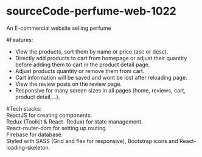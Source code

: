 # sourceCode-perfume-web-1022
An E-commercial website selling perfume <br/>

#Features:
- View the products, sort them by name or price (asc or desc). <br/>
- Directly add products to cart from homepage or adjust their quantity before adding them to cart in the product detail page. <br/>
- Adjust products quantity or remove them from cart. <br/>
- Cart information will be saved and wont be lost after reloading page. <br/>
- View the review posts on the review page. <br/>
- Responsive for many screen sizes in all pages (home, reviews, cart, product detail,...). <br/>

#Tech stacks: <br/>
ReactJS for creating components. <br/>
Redux (Toolkit & React- Redux) for state management. <br/>
React-router-dom for setting up routing. <br/>
Firebase for database. <br/>
Styled with SASS (Grid and flex for responsive), Bootstrap icons and React-loading-skeleton.
